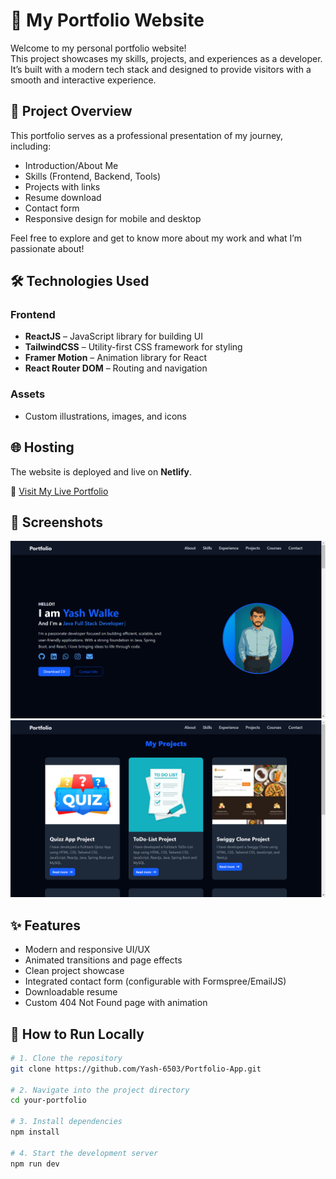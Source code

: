 # 💼 My Portfolio Website

Welcome to my personal portfolio website!  
This project showcases my skills, projects, and experiences as a developer. It’s built with a modern tech stack and designed to provide visitors with a smooth and interactive experience.

## 🚀 Project Overview

This portfolio serves as a professional presentation of my journey, including:

- Introduction/About Me
- Skills (Frontend, Backend, Tools)
- Projects with links
- Resume download
- Contact form
- Responsive design for mobile and desktop

Feel free to explore and get to know more about my work and what I’m passionate about!

## 🛠️ Technologies Used

### Frontend
- **ReactJS** – JavaScript library for building UI
- **TailwindCSS** – Utility-first CSS framework for styling
- **Framer Motion** – Animation library for React
- **React Router DOM** – Routing and navigation

### Assets
- Custom illustrations, images, and icons

## 🌐 Hosting

The website is deployed and live on **Netlify**.

🔗 [Visit My Live Portfolio](https://portfolio-yashwalke.netlify.app/)

## 📸 Screenshots

<!-- You can add image links here -->
![Home Page](./screenshots/home.png)
![Projects Section](./screenshots/projects.png)

## ✨ Features

- Modern and responsive UI/UX
- Animated transitions and page effects
- Clean project showcase
- Integrated contact form (configurable with Formspree/EmailJS)
- Downloadable resume
- Custom 404 Not Found page with animation

## 🧪 How to Run Locally

```bash
# 1. Clone the repository
git clone https://github.com/Yash-6503/Portfolio-App.git

# 2. Navigate into the project directory
cd your-portfolio

# 3. Install dependencies
npm install

# 4. Start the development server
npm run dev
